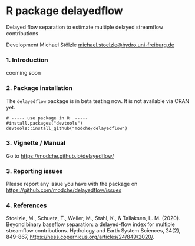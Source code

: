 # R package delayedflow
Delayed flow separation to estimate multiple delayed streamflow contributions

Development Michael Stölzle michael.stoelzle@hydro.uni-freiburg.de

### 1. Introduction

cooming soon

### 2. Package installation

The `delayedflow` package is in beta testing now. It is not available via CRAN yet.

```{R}
# ----- use package in R  -----
#install.packages("devtools")
devtools::install_github("modche/delayedflow")
```

### 3. Vignette / Manual

Go to https://modche.github.io/delayedflow/

### 3. Reporting issues

Please report any issue you have with the package on
https://github.com/modche/delayedflow/issues

### 4. References

Stoelzle, M., Schuetz, T., Weiler, M., Stahl, K., & Tallaksen, L. M. (2020). Beyond binary baseflow separation: a delayed-flow index for multiple streamflow contributions. Hydrology and Earth System Sciences, 24(2), 849-867, https://hess.copernicus.org/articles/24/849/2020/.
